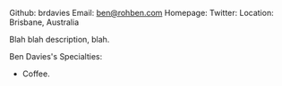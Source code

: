 Github:   brdavies
Email:    ben@rohben.com
Homepage:
Twitter:
Location: Brisbane, Australia

Blah blah description, blah.

Ben Davies's Specialties:

 - Coffee.
